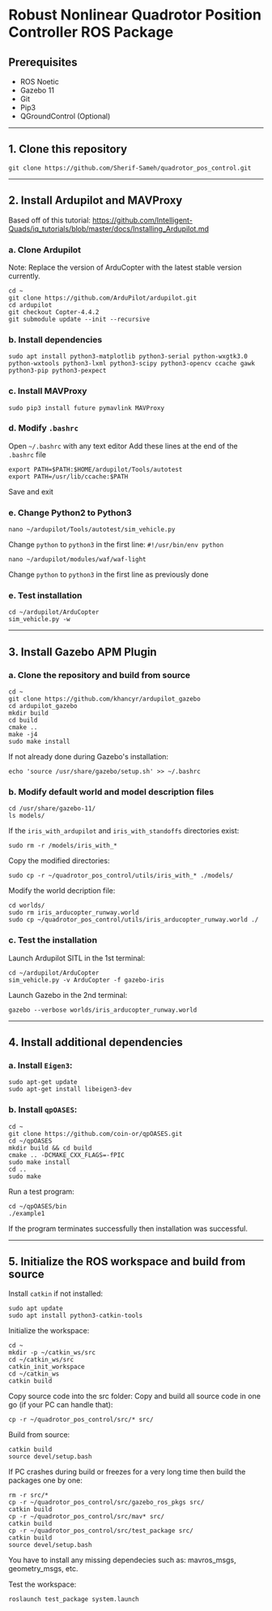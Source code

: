 # Robust Nonlinear Quadrotor Position Controller ROS Package


## Prerequisites

* ROS Noetic
* Gazebo 11
* Git
* Pip3
* QGroundControl (Optional)

---

## 1. Clone this repository
    git clone https://github.com/Sherif-Sameh/quadrotor_pos_control.git

---

## 2. Install Ardupilot and MAVProxy
Based off of this tutorial: https://github.com/Intelligent-Quads/iq_tutorials/blob/master/docs/Installing_Ardupilot.md

### a. Clone Ardupilot
Note: Replace the version of ArduCopter with the latest stable version currently.

    cd ~
    git clone https://github.com/ArduPilot/ardupilot.git
    cd ardupilot
    git checkout Copter-4.4.2
    git submodule update --init --recursive

### b. Install dependencies
    sudo apt install python3-matplotlib python3-serial python-wxgtk3.0 python-wxtools python3-lxml python3-scipy python3-opencv ccache gawk python3-pip python3-pexpect

### c. Install MAVProxy
    sudo pip3 install future pymavlink MAVProxy

### d. Modify `.bashrc`
Open `~/.bashrc` with any text editor
Add these lines at the end of the `.bashrc` file

    export PATH=$PATH:$HOME/ardupilot/Tools/autotest
    export PATH=/usr/lib/ccache:$PATH

Save and exit

### e. Change Python2 to Python3
    nano ~/ardupilot/Tools/autotest/sim_vehicle.py

Change `python` to `python3` in the first line: `#!/usr/bin/env python`

    nano ~/ardupilot/modules/waf/waf-light

Change `python` to `python3` in the first line as previously done

### e. Test installation
    cd ~/ardupilot/ArduCopter
    sim_vehicle.py -w

---

## 3. Install Gazebo APM Plugin
### a. Clone the repository and build from source
    cd ~
    git clone https://github.com/khancyr/ardupilot_gazebo
    cd ardupilot_gazebo
    mkdir build
    cd build
    cmake ..
    make -j4
    sudo make install

If not already done during Gazebo's installation:
    
    echo 'source /usr/share/gazebo/setup.sh' >> ~/.bashrc

### b. Modify default world and model description files
    cd /usr/share/gazebo-11/
    ls models/

If the `iris_with_ardupilot` and `iris_with_standoffs` directories exist:

    sudo rm -r /models/iris_with_*

Copy the modified directories:

    sudo cp -r ~/quadrotor_pos_control/utils/iris_with_* ./models/

Modify the world decription file:

    cd worlds/
    sudo rm iris_arducopter_runway.world
    sudo cp ~/quadrotor_pos_control/utils/iris_arducopter_runway.world ./

### c. Test the installation
Launch Ardupilot SITL in the 1st terminal:

    cd ~/ardupilot/ArduCopter
    sim_vehicle.py -v ArduCopter -f gazebo-iris

Launch Gazebo in the 2nd terminal:

    gazebo --verbose worlds/iris_arducopter_runway.world

---

## 4. Install additional dependencies

### a. Install `Eigen3`:
    sudo apt-get update
    sudo apt-get install libeigen3-dev

### b. Install `qpOASES`:

    cd ~
    git clone https://github.com/coin-or/qpOASES.git
    cd ~/qpOASES
    mkdir build && cd build
    cmake .. -DCMAKE_CXX_FLAGS=-fPIC
    sudo make install
    cd ..
    sudo make

Run a test program:

    cd ~/qpOASES/bin
    ./example1

If the program terminates successfully then installation was successful.

---

## 5. Initialize the ROS workspace and build from source
Install `catkin` if not installed:

    sudo apt update
    sudo apt install python3-catkin-tools

Initialize the workspace:

    cd ~
    mkdir -p ~/catkin_ws/src
    cd ~/catkin_ws/src
    catkin_init_workspace
    cd ~/catkin_ws
    catkin build

Copy source code into the src folder:
Copy and build all source code in one go (if your PC can handle that):

    cp -r ~/quadrotor_pos_control/src/* src/

Build from source:

    catkin build
    source devel/setup.bash

If PC crashes during build or freezes for a very long time then build the packages one by one:

    rm -r src/*
    cp -r ~/quadrotor_pos_control/src/gazebo_ros_pkgs src/
    catkin build
    cp -r ~/quadrotor_pos_control/src/mav* src/
    catkin build
    cp -r ~/quadrotor_pos_control/src/test_package src/
    catkin build
    source devel/setup.bash

You have to install any missing dependecies such as: mavros_msgs, geometry_msgs, etc.

Test the workspace:
    
    roslaunch test_package system.launch